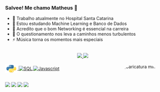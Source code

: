 ### Salvee! Me chamo Matheus 👋

- 🔭 Trabalho atualmente no Hospital Santa Catarina
- 🌱 Estou estudando Machine Learning e Banco de Dados
- 👯 Acredito que o bom Networking é essencial na carreira
- 🤔 O questionamento nos leva a caminhos menos turbulentos 
- ⚡ Música torna os momentos mais especiais

##

<div align="center">
  <a href="https://github.com/MatheusPiske">
  <img height="180em" src="https://github-readme-stats.vercel.app/api?username=MatheusPiske&theme=blue-green"/>
  <img height="180em" src="https://github-readme-stats.vercel.app/api/top-langs/?username=MatheusPiske&theme=blue-green"/>
</div>

<div style="display: inline_block"><br>
  <img align="center" alt="Python" height="30" width="40" src="https://raw.githubusercontent.com/devicons/devicon/master/icons/python/python-original.svg">
  <img align="center" alt="SQL" height="30" width="40" 
src="https://cdn.jsdelivr.net/gh/devicons/devicon/icons/mysql/mysql-original.svg" />
  <img align="center" alt="Javascript" height="30" width="40" 
src="https://cdn.jsdelivr.net/gh/devicons/devicon/icons/javascript/javascript-original.svg" />
  <img align="right" alt="Caricatura minha" height="150" style="border-radius:50px;" src="https://cdn.discordapp.com/attachments/871905720390545500/892550951301427251/Webp.net-gifmaker_1.gif">
    
 ##
 
<div> 
 <a href="https://discord.com/" target="_blank"><img src="https://img.shields.io/badge/Discord-7289DA?style=for-the-badge&logo=discord&logoColor=white" target="_blank"></a> 
  <a href = "matheus.piske14b@gmail.com"><img src="https://img.shields.io/badge/-Gmail-%23333?style=for-the-badge&logo=gmail&logoColor=white" target="_blank"></a>
  <a href="https://steamcommunity.com/profiles/76561199167536749/" target="_blank"><img src="https://img.shields.io/badge/Steam-000000?style=for-the-badge&logo=steam&logoColor=white" target="_blank"></a>
  <a href="https://open.spotify.com/user/fd602h7uuuknwzsllqmktszox" target="_blank"><img src="https://img.shields.io/badge/Spotify-1ED760?&style=for-the-badge&logo=spotify&logoColor=white" target="_blank"></a>
